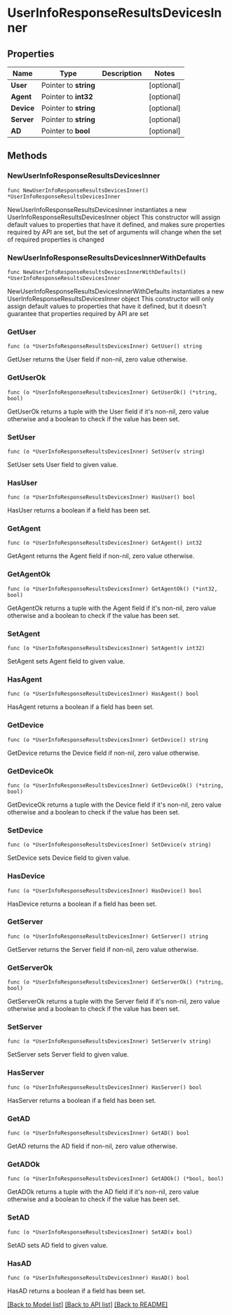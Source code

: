 # UserInfoResponseResultsDevicesInner

## Properties

Name | Type | Description | Notes
------------ | ------------- | ------------- | -------------
**User** | Pointer to **string** |  | [optional] 
**Agent** | Pointer to **int32** |  | [optional] 
**Device** | Pointer to **string** |  | [optional] 
**Server** | Pointer to **string** |  | [optional] 
**AD** | Pointer to **bool** |  | [optional] 

## Methods

### NewUserInfoResponseResultsDevicesInner

`func NewUserInfoResponseResultsDevicesInner() *UserInfoResponseResultsDevicesInner`

NewUserInfoResponseResultsDevicesInner instantiates a new UserInfoResponseResultsDevicesInner object
This constructor will assign default values to properties that have it defined,
and makes sure properties required by API are set, but the set of arguments
will change when the set of required properties is changed

### NewUserInfoResponseResultsDevicesInnerWithDefaults

`func NewUserInfoResponseResultsDevicesInnerWithDefaults() *UserInfoResponseResultsDevicesInner`

NewUserInfoResponseResultsDevicesInnerWithDefaults instantiates a new UserInfoResponseResultsDevicesInner object
This constructor will only assign default values to properties that have it defined,
but it doesn't guarantee that properties required by API are set

### GetUser

`func (o *UserInfoResponseResultsDevicesInner) GetUser() string`

GetUser returns the User field if non-nil, zero value otherwise.

### GetUserOk

`func (o *UserInfoResponseResultsDevicesInner) GetUserOk() (*string, bool)`

GetUserOk returns a tuple with the User field if it's non-nil, zero value otherwise
and a boolean to check if the value has been set.

### SetUser

`func (o *UserInfoResponseResultsDevicesInner) SetUser(v string)`

SetUser sets User field to given value.

### HasUser

`func (o *UserInfoResponseResultsDevicesInner) HasUser() bool`

HasUser returns a boolean if a field has been set.

### GetAgent

`func (o *UserInfoResponseResultsDevicesInner) GetAgent() int32`

GetAgent returns the Agent field if non-nil, zero value otherwise.

### GetAgentOk

`func (o *UserInfoResponseResultsDevicesInner) GetAgentOk() (*int32, bool)`

GetAgentOk returns a tuple with the Agent field if it's non-nil, zero value otherwise
and a boolean to check if the value has been set.

### SetAgent

`func (o *UserInfoResponseResultsDevicesInner) SetAgent(v int32)`

SetAgent sets Agent field to given value.

### HasAgent

`func (o *UserInfoResponseResultsDevicesInner) HasAgent() bool`

HasAgent returns a boolean if a field has been set.

### GetDevice

`func (o *UserInfoResponseResultsDevicesInner) GetDevice() string`

GetDevice returns the Device field if non-nil, zero value otherwise.

### GetDeviceOk

`func (o *UserInfoResponseResultsDevicesInner) GetDeviceOk() (*string, bool)`

GetDeviceOk returns a tuple with the Device field if it's non-nil, zero value otherwise
and a boolean to check if the value has been set.

### SetDevice

`func (o *UserInfoResponseResultsDevicesInner) SetDevice(v string)`

SetDevice sets Device field to given value.

### HasDevice

`func (o *UserInfoResponseResultsDevicesInner) HasDevice() bool`

HasDevice returns a boolean if a field has been set.

### GetServer

`func (o *UserInfoResponseResultsDevicesInner) GetServer() string`

GetServer returns the Server field if non-nil, zero value otherwise.

### GetServerOk

`func (o *UserInfoResponseResultsDevicesInner) GetServerOk() (*string, bool)`

GetServerOk returns a tuple with the Server field if it's non-nil, zero value otherwise
and a boolean to check if the value has been set.

### SetServer

`func (o *UserInfoResponseResultsDevicesInner) SetServer(v string)`

SetServer sets Server field to given value.

### HasServer

`func (o *UserInfoResponseResultsDevicesInner) HasServer() bool`

HasServer returns a boolean if a field has been set.

### GetAD

`func (o *UserInfoResponseResultsDevicesInner) GetAD() bool`

GetAD returns the AD field if non-nil, zero value otherwise.

### GetADOk

`func (o *UserInfoResponseResultsDevicesInner) GetADOk() (*bool, bool)`

GetADOk returns a tuple with the AD field if it's non-nil, zero value otherwise
and a boolean to check if the value has been set.

### SetAD

`func (o *UserInfoResponseResultsDevicesInner) SetAD(v bool)`

SetAD sets AD field to given value.

### HasAD

`func (o *UserInfoResponseResultsDevicesInner) HasAD() bool`

HasAD returns a boolean if a field has been set.


[[Back to Model list]](../README.md#documentation-for-models) [[Back to API list]](../README.md#documentation-for-api-endpoints) [[Back to README]](../README.md)


